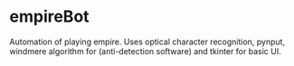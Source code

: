# empireBot
Automation of playing empire. Uses optical character recognition, pynput, windmere algorithm for (anti-detection software) and tkinter for basic UI. 
